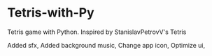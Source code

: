 # Tetris-with-Py
Tetris game with Python.
Inspired by StanislavPetrovV's Tetris 

Added sfx,
Added background music,
Change app icon,
Optimize ui,
